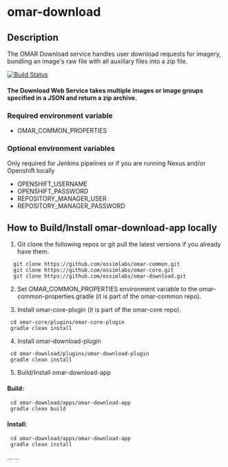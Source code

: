 # omar-download

## Description

The OMAR Download service handles user download requests for imagery, bundling an image's raw file with all auxillary files into a zip file.

[![Build Status](https://jenkins.ossim.io/buildStatus/icon?job=omar-download-dev)]()

#### The Download Web Service takes multiple images or image groups specified in a JSON and return a zip archive.

### Required environment variable
- OMAR_COMMON_PROPERTIES

### Optional environment variables
Only required for Jenkins pipelines or if you are running Nexus and/or Openshift locally

- OPENSHIFT_USERNAME
- OPENSHIFT_PASSWORD
- REPOSITORY_MANAGER_USER
- REPOSITORY_MANAGER_PASSWORD

## How to Build/Install omar-download-app locally

1. Git clone the following repos or git pull the latest versions if you already have them.
```
  git clone https://github.com/ossimlabs/omar-common.git
  git clone https://github.com/ossimlabs/omar-core.git
  git clone https://github.com/ossimlabs/omar-download.git
```

2. Set OMAR_COMMON_PROPERTIES environment variable to the omar-common-properties.gradle (it is part of the omar-common repo).

3. Install omar-core-plugin (it is part of the omar-core repo).
```
 cd omar-core/plugins/omar-core-plugin
 gradle clean install
```

4. Install omar-download-plugin
```
 cd omar-download/plugins/omar-download-plugin
 gradle clean install
```

5. Build/Install omar-download-app
#### Build:
```
 cd omar-download/apps/omar-download-app
 gradle clean build
 ```
#### Install:
```
 cd omar-download/apps/omar-download-app
 gradle clean install
```

...
...
